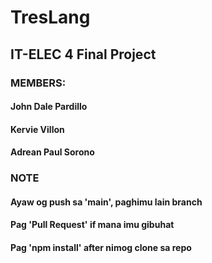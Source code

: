 # TresLang
## IT-ELEC 4 Final Project
### MEMBERS:
#### John Dale Pardillo
#### Kervie Villon
#### Adrean Paul Sorono








### NOTE
#### Ayaw og push sa 'main', paghimu lain branch
#### Pag 'Pull Request' if mana imu gibuhat
#### Pag 'npm install' after nimog clone sa repo
